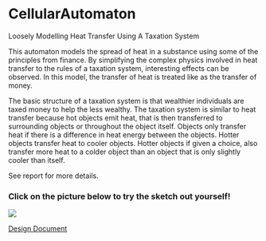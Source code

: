 # CellularAutomaton
Loosely Modelling Heat Transfer Using A Taxation System

This automaton models the spread of heat in a substance using some of the principles from finance. By simplifying the complex physics involved in heat transfer to the rules of a taxation system, interesting effects can be observed. In this model, the transfer of heat is treated like as the transfer of money. 

The basic structure of a taxation system is that wealthier individuals are taxed money to help the less wealthy. The taxation system is similar to heat transfer because hot objects emit heat, that is then transferred to surrounding objects or throughout the object itself. Objects only transfer heat if there is a difference in heat energy between the objects. Hotter objects transfer heat to cooler objects. Hotter objects if given a choice, also transfer more heat to a colder object than an object that is only slightly cooler than itself.

See report for more details.

### Click on the picture below to try the sketch out yourself!

[<img src="https://github.com/xxxzhangxxx/CellularAutomaton/blob/master/thumbnail.png">](https://www.openprocessing.org/sketch/842467)

[Design Document](https://github.com/xxxzhangxxx/Cellular_Automaton/blob/master/report.pdf)


